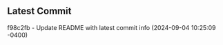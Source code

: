
## Latest Commit
f98c2fb - Update README with latest commit info (2024-09-04 10:25:09 -0400) <Yunxi-Zhou>

